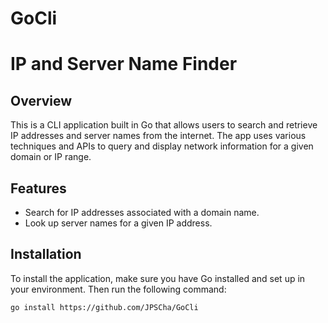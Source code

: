 # GoCli
# IP and Server Name Finder

## Overview
This is a CLI application built in Go that allows users to search and retrieve IP addresses and server names from the internet. The app uses various techniques and APIs to query and display network information for a given domain or IP range.

## Features
- Search for IP addresses associated with a domain name.
- Look up server names for a given IP address.

## Installation

To install the application, make sure you have Go installed and set up in your environment. Then run the following command:

```bash
go install https://github.com/JPSCha/GoCli
